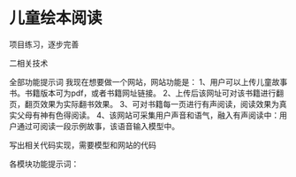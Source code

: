 # 儿童绘本阅读
项目练习，逐步完善


二相关技术


全部功能提示词
我现在想要做一个网站，网站功能是：
1、用户可以上传儿童故事书。书籍版本可为pdf，或者书籍网址链接。
2、上传后该网址可对该书籍进行翻页，翻页效果为实际翻书效果。
3、可对书籍每一页进行有声阅读，阅读效果为真实父母有神有色得阅读。
4、该网站可采集用户声音和语气，融入有声阅读中：用户通过可阅读一段示例故事，该语音输入模型中。

写出相关代码实现，需要模型和网站的代码


各模块功能提示词：





